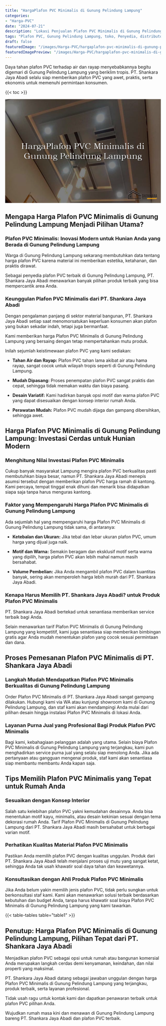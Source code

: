```yaml
---
title: "HargaPlafon PVC Minimalis di Gunung Pelindung Lampung"
categories:
- "Harga-PVC"
date: "2024-07-21"
description: "Lokasi Penjualan Plafon PVC Minimalis di Gunung Pelindung Lampung bagi rumah, kantor, dan ritel. Produk unggulan, variasi motif, variasi warna modern, beserta jasa pemasangan oleh tim profesional serta garansi resmi!|Jasa distribusi Plafon PVC Minimalis di Gunung Pelindung Lampung untuk keperluan rumah, kantor, maupun toko, beserta panel berkualitas dan pemasangan oleh tenaga ahli ahli serta garansi resmi.|Solusi Plafon PVC Minimalis di Gunung Pelindung Lampung yang andal bagi tempat tinggal, perkantoran, serta gerai, bersama panel terbaik dan pemasangan dikerjakan oleh teknisi ahli dan jaminan resmi.|Penjualan Plafon PVC Minimalis di Gunung Pelindung Lampung untuk tempat tinggal, perkantoran, serta toko, dengan panel terbaik dan pemasangan dikerjakan oleh teknisi berpengalaman, disertai dengan garansi resmi.}"
tags: "Plafon PVC, Gunung Pelindung Lampung, toko, Penyedia, distributor"
draft: false
featuredImage: "/images/Harga-PVC/hargaplafon-pvc-minimalis-di-gunung-pelindung-lampung.png"
featuredImagePreview: "/images/Harga-PVC/hargaplafon-pvc-minimalis-di-gunung-pelindung-lampung.png"
---
```


Daya tahan plafon PVC terhadap air dan rayap menyebabkannya begitu digemari di Gunung Pelindung Lampung yang beriklim tropis. PT. Shankara Jaya Abadi selalu siap memberikan plafon PVC yang awet, praktis, serta ekonomis untuk memenuhi permintaan konsumen.

{{< toc >}}

![HargaPlafon PVC Minimalis di Gunung Pelindung Lampung](/images/Harga-PVC/HargaPlafon-PVC-Minimalis-di-Gunung-Pelindung-Lampung.png)

## Mengapa Harga Plafon PVC Minimalis di Gunung Pelindung Lampung Menjadi Pilihan Utama?

### Plafon PVC Minimalis: Inovasi Modern untuk Hunian Anda yang Berada di Gunung Pelindung Lampung

Warga di Gunung Pelindung Lampung sekarang membutuhkan data tentang harga plafon PVC karena material ini memberikan estetika, ketahanan, dan praktis dirawat.

Sebagai penyedia plafon PVC terbaik di Gunung Pelindung Lampung, PT. Shankara Jaya Abadi menawarkan banyak pilihan produk terbaik yang bisa mempercantik area Anda.

### Keunggulan Plafon PVC Minimalis dari PT. Shankara Jaya Abadi

Dengan pengalaman panjang di sektor material bangunan, PT. Shankara Jaya Abadi setiap saat menomorsatukan keperluan konsumen akan plafon yang bukan sekadar indah, tetapi juga bermanfaat.

Kami memberikan harga Plafon PVC Minimalis di Gunung Pelindung Lampung yang bersaing dengan tetap mempertahankan mutu produk.

Inilah sejumlah keistimewaan plafon PVC yang kami sediakan:

- **Tahan Air dan Rayap:** Plafon PVC tahan lama akibat air atau hama rayap, sangat cocok untuk wilayah tropis seperti di Gunung Pelindung Lampung.

- **Mudah Dipasang:** Proses penempatan plafon PVC sangat praktis dan cepat, sehingga tidak memakan waktu dan biaya pasang.

- **Desain Variatif:** Kami hadirkan banyak opsi motif dan warna plafon PVC yang dapat disesuaikan dengan konsep interior rumah Anda.

- **Perawatan Mudah:** Plafon PVC mudah dijaga dan gampang dibersihkan, sehingga awet.

## Harga Plafon PVC Minimalis di Gunung Pelindung Lampung: Investasi Cerdas untuk Hunian Modern

### Menghitung Nilai Investasi Plafon PVC Minimalis

Cukup banyak masyarakat Lampung mengira plafon PVC berkualitas pasti membutuhkan biaya besar, namun PT. Shankara Jaya Abadi menepis asumsi tersebut dengan memberikan plafon PVC harga ramah di kantong. Kami percaya, tempat tinggal enak dihuni dan menarik bisa didapatkan siapa saja tanpa harus menguras kantong.

### Faktor yang Mempengaruhi Harga Plafon PVC Minimalis di Gunung Pelindung Lampung

Ada sejumlah hal yang mempengaruhi harga Plafon PVC Minimalis di Gunung Pelindung Lampung tidak sama, di antaranya:

- **Ketebalan dan Ukuran:** Jika tebal dan lebar ukuran plafon PVC, umum harga yang dijual juga naik.

- **Motif dan Warna:** Semakin beragam dan eksklusif motif serta warna yang dipilih, harga plafon PVC akan lebih mahal namun masih bersahabat.

- **Volume Pembelian:** Jika Anda mengambil plafon PVC dalam kuantitas banyak, sering akan memperoleh harga lebih murah dari PT. Shankara Jaya Abadi.

### Kenapa Harus Memilih PT. Shankara Jaya Abadi? untuk Produk Plafon PVC Minimalis

PT. Shankara Jaya Abadi bertekad untuk senantiasa memberikan service terbaik bagi Anda.

Selain menawarkan tarif Plafon PVC Minimalis di Gunung Pelindung Lampung yang kompetitif, kami juga senantiasa siap memberikan bimbingan gratis agar Anda mudah menentukan plafon yang cocok sesuai permintaan dan dana.

## Proses Pemesanan Plafon PVC Minimalis di PT. Shankara Jaya Abadi

### Langkah Mudah Mendapatkan Plafon PVC Minimalis Berkualitas di Gunung Pelindung Lampung

Order Plafon PVC Minimalis di PT. Shankara Jaya Abadi sangat gampang dilakukan. Hubungi kami via WA atau kunjungi showroom kami di Gunung Pelindung Lampung, dan staf kami akan mendampingi Anda mulai dari pilihan desain hingga instalasi Plafon PVC Minimalis di lokasi Anda.

### Layanan Purna Jual yang Profesional Bagi Produk Plafon PVC Minimalis

Bagi kami, kebahagiaan pelanggan adalah yang utama. Selain biaya Plafon PVC Minimalis di Gunung Pelindung Lampung yang terjangkau, kami pun menghadirkan service purna jual yang selalu siap menolong Anda. Jika ada pertanyaan atau gangguan mengenai produk, staf kami akan senantiasa siap membantu membantu Anda kapan saja.

## Tips Memilih Plafon PVC Minimalis yang Tepat untuk Rumah Anda

### Sesuaikan dengan Konsep Interior

Salah satu kelebihan plafon PVC yakni kemudahan desainnya. Anda bisa menentukan motif kayu, minimalis, atau desain kekinian sesuai dengan tema dekorasi rumah Anda. Tarif Plafon PVC Minimalis di Gunung Pelindung Lampung dari PT. Shankara Jaya Abadi masih bersahabat untuk berbagai varian motif.

### Perhatikan Kualitas Material Plafon PVC Minimalis

Pastikan Anda memilih plafon PVC dengan kualitas unggulan. Produk dari PT. Shankara Jaya Abadi telah menjalani proses uji mutu yang sangat ketat, sehingga Anda tak usah khawatir soal daya tahan dan keawetannya.

### Konsultasikan dengan Ahli Produk Plafon PVC Minimalis

Jika Anda belum yakin memilih jenis plafon PVC, tidak perlu sungkan untuk berkonsultasi staf kami. Kami akan menawarkan solusi terbaik berdasarkan kebutuhan dan budget Anda, tanpa harus khawatir soal biaya Plafon PVC Minimalis di Gunung Pelindung Lampung yang kami tawarkan.

{{< table-tables table="table1" >}}

## Penutup: Harga Plafon PVC Minimalis di Gunung Pelindung Lampung, Pilihan Tepat dari PT. Shankara Jaya Abadi

Menjadikan plafon PVC sebagai opsi untuk rumah atau bangunan komersial Anda merupakan langkah cerdas demi kenyamanan, keindahan, dan nilai properti yang maksimal.

PT. Shankara Jaya Abadi datang sebagai jawaban unggulan dengan harga Plafon PVC Minimalis di Gunung Pelindung Lampung yang terjangkau, produk terbaik, serta layanan profesional.

Tidak usah ragu untuk kontak kami dan dapatkan penawaran terbaik untuk plafon PVC pilihan Anda.

Wujudkan rumah masa kini dan menawan di Gunung Pelindung Lampung bareng PT. Shankara Jaya Abadi dan plafon PVC terbaik.
